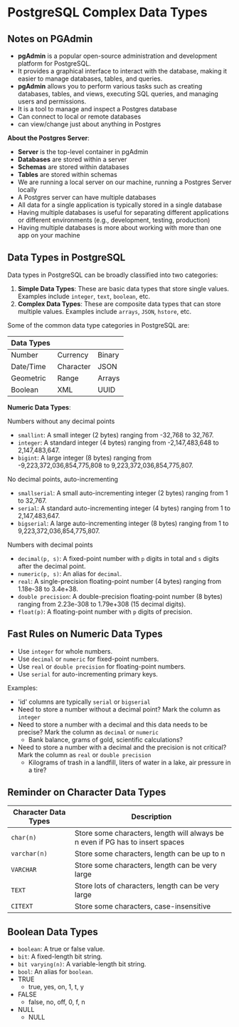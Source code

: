 # PostgreSQL Complex Data Types

## Notes on PGAdmin

- **pgAdmin** is a popular open-source administration and development platform for PostgreSQL.
- It provides a graphical interface to interact with the database, making it easier to manage databases, tables, and queries.
- **pgAdmin** allows you to perform various tasks such as creating databases, tables, and views, executing SQL queries, and managing users and permissions.
- It is a tool to manage and inspect a Postgres database
- Can connect to local or remote databases
- can view/change just about anything in Postgres

**About the Postgres Server**:

- **Server** is the top-level container in pgAdmin
- **Databases** are stored within a server
- **Schemas** are stored within databases
- **Tables** are stored within schemas
- We are running a local server on our machine, running a Postgres Server locally
- A Postgres server can have multiple databases
- All data for a single application is typically stored in a single database
- Having multiple databases is useful for separating different applications or different environments (e.g., development, testing, production)
- Having multiple databases is more about working with more than one app on your machine

## Data Types in PostgreSQL

Data types in PostgreSQL can be broadly classified into two categories:

1. **Simple Data Types**: These are basic data types that store single values. Examples include `integer`, `text`, `boolean`, etc.
2. **Complex Data Types**: These are composite data types that can store multiple values. Examples include `arrays`, `JSON`, `hstore`, etc.

Some of the common data type categories in PostgreSQL are:

| Data Types |           |        |
| ---------- | --------- | ------ |
| Number     | Currency  | Binary |
| Date/Time  | Character | JSON   |
| Geometric  | Range     | Arrays |
| Boolean    | XML       | UUID   |

**Numeric Data Types**:

Numbers without any decimal points

- `smallint`: A small integer (2 bytes) ranging from -32,768 to 32,767.
- `integer`: A standard integer (4 bytes) ranging from -2,147,483,648 to 2,147,483,647.
- `bigint`: A large integer (8 bytes) ranging from -9,223,372,036,854,775,808 to 9,223,372,036,854,775,807.

No decimal points, auto-incrementing

- `smallserial`: A small auto-incrementing integer (2 bytes) ranging from 1 to 32,767.
- `serial`: A standard auto-incrementing integer (4 bytes) ranging from 1 to 2,147,483,647.
- `bigserial`: A large auto-incrementing integer (8 bytes) ranging from 1 to 9,223,372,036,854,775,807.

Numbers with decimal points

- `decimal(p, s)`: A fixed-point number with `p` digits in total and `s` digits after the decimal point.
- `numeric(p, s)`: An alias for `decimal`.
- `real`: A single-precision floating-point number (4 bytes) ranging from 1.18e-38 to 3.4e+38.
- `double precision`: A double-precision floating-point number (8 bytes) ranging from 2.23e-308 to 1.79e+308 (15 decimal digits).
- `float(p)`: A floating-point number with `p` digits of precision.

## Fast Rules on Numeric Data Types

- Use `integer` for whole numbers.
- Use `decimal` or `numeric` for fixed-point numbers.
- Use `real` or `double precision` for floating-point numbers.
- Use `serial` for auto-incrementing primary keys.

Examples:

- 'id' columns are typically `serial` or `bigserial`
- Need to store a number without a decimal point? Mark the column as `integer`
- Need to store a number with a decimal and this data needs to be precise? Mark the column as `decimal` or `numeric`
  - Bank balance, grams of gold, scientific calculations?
- Need to store a number with a decimal and the precision is not critical? Mark the column as `real` or `double precision`
  - Kilograms of trash in a landfill, liters of water in a lake, air pressure in a tire?

## Reminder on Character Data Types

| Character Data Types | Description                                                                    |
| -------------------- | ------------------------------------------------------------------------------ |
| `char(n)`            | Store some characters, length will always be n even if PG has to insert spaces |
| `varchar(n)`         | Store some characters, length can be up to n                                   |
| `VARCHAR`            | Store some characters, length can be very large                                |
| `TEXT`               | Store lots of characters, length can be very large                             |
| `CITEXT`             | Store some characters, case-insensitive                                        |

## Boolean Data Types

- `boolean`: A true or false value.
- `bit`: A fixed-length bit string.
- `bit varying(n)`: A variable-length bit string.
- `bool`: An alias for `boolean`.
  <br/>
- TRUE
  - true, yes, on, 1, t, y
- FALSE
  - false, no, off, 0, f, n
- NULL
  - NULL
